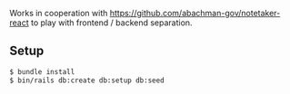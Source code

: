 Works in cooperation with https://github.com/abachman-gov/notetaker-react to play with frontend / backend separation.

## Setup 

```sh 
$ bundle install
$ bin/rails db:create db:setup db:seed
```
